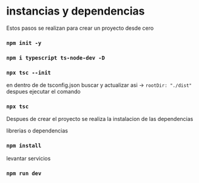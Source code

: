 # instancias y dependencias
Estos pasos se realizan para crear un proyecto desde cero

### `npm init -y`

### `npm i typescript ts-node-dev -D`

### `npx tsc --init`
en dentro de de tsconfig.json buscar y actualizar asi -> `rootDir: "./dist"`
despues ejecutar el comando
### `npx tsc`

Despues de crear el proyecto se realiza la instalacion de las dependencias

librerias o dependencias
 ### `npm install`
 levantar servicios 
### `npm run dev`

